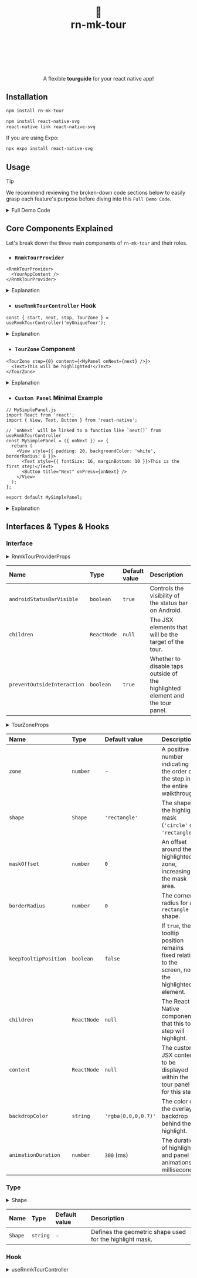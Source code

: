 <div align="center">
  <h1>
    <br/>
    <br/>
    🚀
    <br />
    rn-mk-tour
    <br />
    <br />
    <br />
    <br />
  </h1>
</div>

<p align="center">
  A flexible <strong>tourguide</strong> for your react native app!

## Installation

```bash
npm install rn-mk-tour
```

```bash
npm install react-native-svg
react-native link react-native-svg
```

If you are using Expo:

```bash
npx expo install react-native-svg
```

## Usage
> [!TIP]
>  We recommend reviewing the broken-down code sections below to easily grasp each feature's purpose before diving into this `Full Demo Code`.

<details>
  <summary>Full Demo Code</summary>
  <p>

```tsx
import {
  RnmkTourProvider,
  useRnmkTourController
} from 'rn-mk-tour';

// --- カスタムツアーパネルコンポーネント ---
const WelcomeTourPanel = ({ onNext }) => (
  <View style={styles.panelContainer}>
    <Text style={styles.panelTitle}>ようこそ！</Text>
    <Text style={styles.panelDescription}>アプリの簡単な使い方を説明します。</Text>
    <Button title="次へ" onPress={onNext} />
  </View>
);

const FeatureTourPanel = ({ onBack, onNext }) => (
  <View style={styles.panelContainer}>
    <Text style={styles.panelTitle}>メイン機能はこちら</Text>
    <Text style={styles.panelDescription}>このボタンで重要な機能が使えます。</Text>
    <View style={styles.panelButtonGroup}>
      <Button title="戻る" onPress={onBack} />
      <Button title="ツアー完了" onPress={onNext} />
    </View>
  </View>
);

function App(){
  return (
    <RnmkTourProvider>
      <AppContent />
    </RnmkTourProvider>
  );
}

function AppContent(){
  const {
    canStart:defaultCanStart, // a boolean indicate if you can start tour guide
    start:defaultStart, // a function to start the tourguide
    stop:defaultStop, // a function to stopping it
    next: defaultNext,
    TourZone:DefaultTourZone, // 
  } = useRnmkTourController('default');

  React.useEffect(()=>{
    if(defaultCanStart){
      defaultStart();
    }
  },[defaultCanStart])

  return (
    <View style={styles.container}>
      <Text style={styles.header}>RN-mk-Tour デモアプリ</Text>

      <DefaultTourZone
        step={0}
        content={<WelcomeTourPanel onNext={defaultNext} />}
      >
        <Text style={styles.highlightText1}>これは最初のターゲットです。</Text>
      </DefaultTourZone>

      <View style={styles.spacer} />

      <DefaultTourZone
        step={1}
        content={<FeatureTourPanel onBack={defaultNext} onNext={defaultStop} />}
      >
        <Button title="メイン機能ボタン" onPress={() => console.log('メイン機能')} />
      </DefaultTourZone>

      <View style={styles.spacer} />

      <Button title="手動でツアーを停止" onPress={defaultStop} />
    </View>
  );
}

const styles = StyleSheet.create({
  container: {
    flex: 1,
    justifyContent: 'center',
    alignItems: 'center',
    padding: 20,
  },
  header: {
    fontSize: 24,
    fontWeight: 'bold',
    marginBottom: 50,
  },
  highlightText1: {
    fontSize: 20,
    color: 'blue',
    fontWeight: 'bold',
    padding: 10,
    borderWidth: 1,
    borderColor: 'blue',
    borderRadius: 5,
  },
  spacer: {
    height: 50, // レイアウト調整用のスペース
  },
  // パネル関連のスタイル
  panelContainer: {
    backgroundColor: 'white',
    padding: 20,
    borderRadius: 8,
    alignItems: 'center',
    shadowColor: '#000',
    shadowOffset: { width: 0, height: 2 },
    shadowOpacity: 0.25,
    shadowRadius: 3.84,
    elevation: 5,
  },
  panelTitle: {
    fontSize: 18,
    fontWeight: 'bold',
    marginBottom: 5,
  },
  panelDescription: {
    fontSize: 14,
    textAlign: 'center',
    marginBottom: 15,
  },
  panelButtonGroup: {
    flexDirection: 'row',
    gap: 10, // RN 0.71+ で利用可能
  },
});
```
  </p>
</details>


## Core Components Explained

Let's break down the three main components of `rn-mk-tour` and their roles.

- ### `RnmkTourProvider`

```tsx
<RnmkTourProvider>
  <YourAppContent />
</RnmkTourProvider>
```

<details>
  <summary>Explanation</summary>
  <p>
The **`RnmkTourProvider`** is the **foundation** of your tour system. You wrap your entire application, or the specific section where you intend to use tours, with this component. It establishes the necessary context, enabling the `useRnmkTourController` hook and `TourZone` components to communicate and function across your component tree. Think of it as the central hub that powers all tour operations.
  </p>
</details>

- ### `useRnmkTourController` Hook

```tsx
const { start, next, stop, TourZone } = useRnmkTourController('myUniqueTour');
```

<details>
  <summary>Explanation</summary>
  <p>
The **`useRnmkTourController`** hook acts as your **command center** for a specific tour. You call it with a `tourKey` (a unique string) to receive an object containing various functions and the `TourZone` component, all designed to manage that particular tour. This empowers you to programmatically **start**, **stop**, navigate **next** or **back**, **restart**, or **skip** the tour. It also provides `canStart`, a boolean indicating when the tour is ready to begin.
  </p>
</details>

- ### `TourZone` Component

```tsx
<TourZone step={0} content={<MyPanel onNext={next} />}>
  <Text>This will be highlighted!</Text>
</TourZone>
```
<details>
  <summary>Explanation</summary>
  <p>
The TourZone component is how you define each individual step of your tour. You wrap the UI element you wish to highlight with TourZone. Within its properties, you specify the step number, which dictates its position in the overall tour sequence. Crucially, you also provide the content property, which takes your custom panel component to be displayed for that particular step. When the tour progresses to this step, TourZone automatically pinpoints the location of its children and presents the highlight effect along with your custom content panel over them.
  </p>
</details>


- ### `Custom Panel` Minimal Example

```tsx
// MySimplePanel.js
import React from 'react';
import { View, Text, Button } from 'react-native';

// `onNext` will be linked to a function like `next()` from useRnmkTourController
const MySimplePanel = ({ onNext }) => {
  return (
    <View style={{ padding: 20, backgroundColor: 'white', borderRadius: 8 }}>
      <Text style={{ fontSize: 16, marginBottom: 10 }}>This is the first step!</Text>
      <Button title="Next" onPress={onNext} />
    </View>
  );
};

export default MySimplePanel;
```

<details>
  <summary>Explanation</summary>
  <p>
rn-mk-Tour allows you to fully customize the content panels displayed at each step of your tour. You can create these as simple React Native components that typically receive navigation functions like onNext and onBack as props.
  </p>
</details>

## Interfaces & Types & Hooks
### Interface
<details>
  <summary>RnmkTourProviderProps</summary>
  <p>

```tsx
interface RnmkTourProviderProps{
  androidStatusBarVisible?: boolean
  children: React.ReactNode
  preventOutsideInteraction?:boolean
}
```
  </p>
</details>

| Name                      | Type      | Default value | Description                                                                   |
| :------------------------ | :-------- | :------------ | :---------------------------------------------------------------------------- |
| `androidStatusBarVisible` | `boolean` | `true`        | Controls the visibility of the status bar on Android.                         |
| `children`                | `ReactNode` | `null`        | The JSX elements that will be the target of the tour.                         |
| `preventOutsideInteraction` | `boolean` | `true`        | Whether to disable taps outside of the highlighted element and the tour panel. |

<details>
  <summary>TourZoneProps</summary>
  <p>
    
```tsx
interface TourZoneProps{
  zone: number // A positive number indicating the order of the step in the entire walkthrough.
  shape?: Shape // which shape
  maskOffset?: number // offset around zone
  borderRadius?: number // round corner when rectangle
  keepTooltipPosition?: boolean
  children: React.ReactNode
  content: React.ReactNode
  backdropColor?: string
  borderRadius?: number
  animationDuration?: number
  children: React.ReactNode
}
```
  </p>
</details>

| Name                | Type        | Default value           | Description                                                                                             |
| :------------------ | :---------- | :---------------------- | :------------------------------------------------------------------------------------------------------ |
| `zone`              | `number`    | -                       | A positive number indicating the order of the step in the entire walkthrough.                           |
| `shape`             | `Shape`     | `'rectangle'`           | The shape of the highlight mask (`'circle'` or `'rectangle'`).                                          |
| `maskOffset`        | `number`    | `0`                     | An offset around the highlighted zone, increasing the mask area.                                        |
| `borderRadius`      | `number`    | `0`                     | The corner radius for a `rectangle` shape.                                                              |
| `keepTooltipPosition` | `boolean`   | `false`                 | If `true`, the tooltip position remains fixed relative to the screen, not the highlighted element.      |
| `children`          | `ReactNode` | `null`                  | The React Native component that this tour step will highlight.                                          |
| `content`           | `ReactNode` | `null`                  | The custom JSX content to be displayed within the tour panel for this step.                             |
| `backdropColor`     | `string`    | `'rgba(0,0,0,0.7)'`     | The color of the overlay backdrop behind the highlight.                                                 |
| `animationDuration` | `number`    | `300` (ms)              | The duration of highlight and panel animations in milliseconds.                                         |

### Type
<details>
  <summary>Shape</summary>
  <p>
    
```tsx
type Shape = 'circle' | 'rectangle'
```
  </p>
</details>

| Name    | Type     | Default value | Description                                          |
| :------ | :------- | :------------ | :--------------------------------------------------- |
| `Shape` | `string` | -             | Defines the geometric shape used for the highlight mask. |

### Hook
<details>
  <summary>useRnmkTourController</summary>
  <p>
    
```tsx
const {
  canStart,         // boolean
  start,            // () => void
  back,             // () => void
  next,             // () => void
  restart,          // () => void
  skip,             // () => void
  stop,             // () => void
  getCurrentStep,   // () => number
  TourZone,         // React.ComponentType<TourZoneProps & { tourKey: string; step: number; content: React.ReactNode; }>
} = useRnmkTourController(tourKey: string);
```

<details>
  <summary>useRnmkTourController Detail</summary>
  <p>

### Parameters

* **`tourKey`**: `string`
    * A **unique identifier** for the tour you want to control. This is super handy if you've got multiple independent tours in your app.

### Return Values

* **`canStart`**: `boolean`
    * This boolean tells you if the tour is **ready to kick off**. It turns `true` once all the tour targets for your specified `tourKey` are properly registered.
* **`start`**: `() => void`
    * Call this function to **begin the tour** from its very first step for the `tourKey` you provided.
* **`back`**: `() => void`
    * Use this to **go back to the previous step** in the tour.
* **`next`**: `() => void`
    * This function lets you **move forward to the next step** in the tour.
* **`restart`**: `() => void`
    * Calling `restart()` will **start the tour over** from the beginning (step 0) for your `tourKey`.
* **`skip`**: `() => void`
    * Use `skip()` to **exit the current tour immediately**.
* **`stop`**: `() => void`
    * This function will **completely halt the tour**. Once stopped, the tour won't pop up again unless you explicitly start it (e.g., by calling `start()` or `restart()`).
* **`getCurrentStep`**: `() => number`
    * This function **returns the current step number** of the tour that's active.
* **`TourZone`**: `React.ComponentType<TourZoneProps & { tourKey: string; step: number; content: React.ReactNode; }>`
    * This is the **component that actually shows your tour's visuals**, like the overlay backdrop and the content panel. You'll want to place it high up in your app's component tree (usually as a child of `RnmkTourProvider`) so it can correctly overlay other UI elements. It accepts `TourZoneProps` for customization (like `contentType` or `overlayStyle`), and also needs `tourKey`, `step`, and `content` when you define your tour steps.
  </p>
</details>

  </p>
</details>
